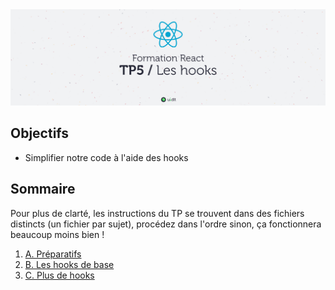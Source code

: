 <img src="images/readme/header.jpg" />

## Objectifs
- Simplifier notre code à l'aide des hooks

## Sommaire
Pour plus de clarté, les instructions du TP se trouvent dans des fichiers distincts (un fichier par sujet), procédez dans l'ordre sinon, ça fonctionnera beaucoup moins bien !

1. [A. Préparatifs](A-preparatifs.md)
2. [B. Les hooks de base](B-hooks.md)
3. [C. Plus de hooks](C-plus-de-hooks.md)
